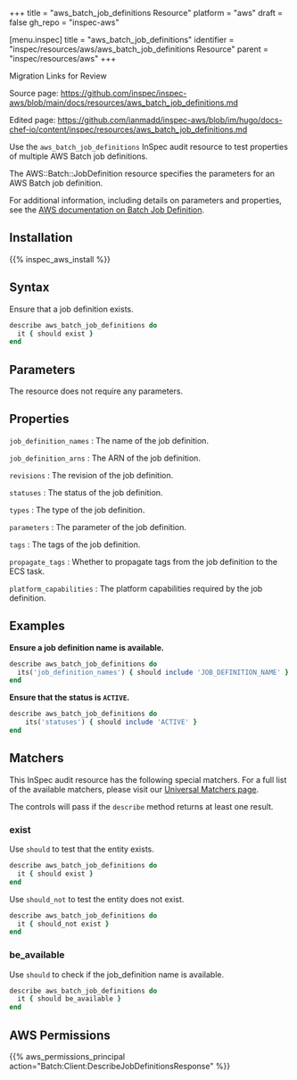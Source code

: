 +++
title = "aws_batch_job_definitions Resource"
platform = "aws"
draft = false
gh_repo = "inspec-aws"

[menu.inspec]
title = "aws_batch_job_definitions"
identifier = "inspec/resources/aws/aws_batch_job_definitions Resource"
parent = "inspec/resources/aws"
+++

<div class="admonition-note">
<p class="admonition-note-title">Migration Links for Review</p>
<div class="admonition-note-text">
<p>Source page: <a href="https://github.com/inspec/inspec-aws/blob/main/docs/resources/aws_batch_job_definitions.md">https://github.com/inspec/inspec-aws/blob/main/docs/resources/aws_batch_job_definitions.md</a></p>
<p>Edited page: <a href="https://github.com/ianmadd/inspec-aws/blob/im/hugo/docs-chef-io/content/inspec/resources/aws_batch_job_definitions.md">https://github.com/ianmadd/inspec-aws/blob/im/hugo/docs-chef-io/content/inspec/resources/aws_batch_job_definitions.md</a></p>
</div>
</div>


Use the `aws_batch_job_definitions` InSpec audit resource to test properties of multiple AWS Batch job definitions.

The AWS::Batch::JobDefinition resource specifies the parameters for an AWS Batch job definition.

For additional information, including details on parameters and properties, see the [AWS documentation on Batch Job Definition](https://docs.aws.amazon.com/AWSCloudFormation/latest/UserGuide/aws-resource-athena-workgroup.html).

## Installation

{{% inspec_aws_install %}}

## Syntax

Ensure that a job definition exists.

```ruby
describe aws_batch_job_definitions do
  it { should exist }
end
```

## Parameters

The resource does not require any parameters.

## Properties

`job_definition_names`
: The name of the job definition.

`job_definition_arns`
: The ARN of the job definition.

`revisions`
: The revision of the job definition.

`statuses`
: The status of the job definition.

`types`
: The type of the job definition.

`parameters`
: The parameter of the job definition.

`tags`
: The tags of the job definition.

`propagate_tags`
: Whether to propagate tags from the job definition to the ECS task.

`platform_capabilities`
: The platform capabilities required by the job definition.

## Examples

**Ensure a job definition name is available.**

```ruby
describe aws_batch_job_definitions do
  its('job_definition_names') { should include 'JOB_DEFINITION_NAME' }
end
```

**Ensure that the status is `ACTIVE`.**

```ruby
describe aws_batch_job_definitions do
    its('statuses') { should include 'ACTIVE' }
end
```

## Matchers

This InSpec audit resource has the following special matchers. For a full list of the available matchers, please visit our [Universal Matchers page](https://www.inspec.io/docs/reference/matchers/).

The controls will pass if the `describe` method returns at least one result.

### exist

Use `should` to test that the entity exists.

```ruby
describe aws_batch_job_definitions do
  it { should exist }
end
```

Use `should_not` to test the entity does not exist.

```ruby
describe aws_batch_job_definitions do
  it { should_not exist }
end
```

### be_available

Use `should` to check if the job_definition name is available.

```ruby
describe aws_batch_job_definitions do
  it { should be_available }
end
```

## AWS Permissions

{{% aws_permissions_principal action="Batch:Client:DescribeJobDefinitionsResponse" %}}
